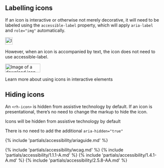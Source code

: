 ## Labelling icons

If an icon is interactive or otherwise not merely decorative, it will need to be labeled using the <code>accessible-label</code> property, which will apply <code>aria-label</code> and <code>role="img"</code> automatically.

<div class="grid sm-two-columns">
  <uxdot-example width-adjustment="36px">
    <img src="../icon-accessibility-labeling-icons.svg"
        alt="Image of a download icon, an arrow pointing down with an underline beneath it"
        width="24"
        height="24">
  </uxdot-example>
  <rh-code-block wrap="true">
    <script type="text/html"><rh-icon icon="download" set="ui" accessible-label="Download"></rh-icon></script>
  </rh-code-block>
</div>

However, when an icon is accompanied by text, the icon does not need to use accessible-label. 

<div class="grid sm-two-columns">
  <uxdot-example width-adjustment="113px">
    <img src="../icon-accessibility-labeling-icons-2.svg"
        alt="Image of a download icon with text, an arrow pointing down with an underline beneath it with accompanying download text"
        width="114"
        height="28">
  </uxdot-example>
  <rh-code-block wrap="true">
    <script type="text/html"><rh-icon icon="download" set="ui"></rh-icon><span>Download</span></script>
  </rh-code-block>
</div>

<rh-cta href="https://www.w3.org/WAI/tutorials/images/functional/#example-3-icon-image-conveying-information-within-link-text">Learn more about using icons in interactive elements</rh-cta>

## Hiding icons

An <code>&lt;rh-icon&gt;</code> is hidden from assistive technology by default. If an icon is presentational, there’s no need to  change the markup to hide the icon.

<div class="grid sm-two-columns">
  <uxdot-best-practice variant="do">
    <rh-code-block slot="image"
                   wrap="true">
      <script type="text/html"><rh-icon icon="butterfly"></rh-icon></script></rh-code-block>
    <p>Icons will be hidden from assistive technology by default</p>
  </uxdot-best-practice>
  <uxdot-best-practice variant="dont">
    <rh-code-block slot="image"
                   wrap="true">
      <script type="text/html"><rh-icon icon="butterfly" aria-hidden="true"></rh-icon></script>
    </rh-code-block>
    <p>There is no need to add the additional <code>aria-hidden="true"</code></p>
  </uxdot-best-practice>
</div>


<!-- Add example and code block-->

{% include 'partials/accessibility/ariaguide.md' %}

{% include 'partials/accessibility/wcag.md' %}
{% include 'partials/accessibility/1.1.1-A.md' %}
{% include 'partials/accessibility/1.4.1-A.md' %}
{% include 'partials/accessibility/2.5.8-AA.md' %}

